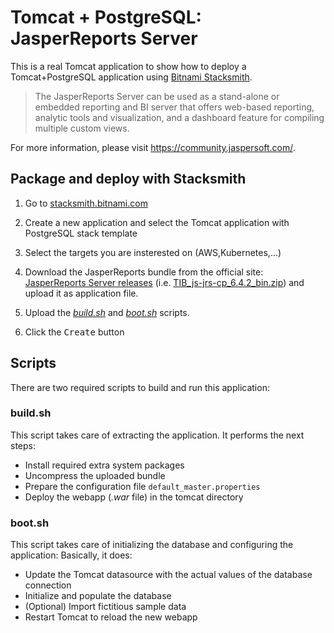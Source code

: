 # Tomcat + PostgreSQL: JasperReports Server

This is a real Tomcat application to show how to deploy a Tomcat+PostgreSQL application using [Bitnami Stacksmith](stacksmith.bitnami.com).

> The JasperReports Server can be used as a stand-alone or embedded reporting and BI server that offers web-based reporting, analytic tools and visualization, and a dashboard feature for compiling multiple custom views.

For more information, please visit https://community.jaspersoft.com/.

## Package and deploy with Stacksmith

1. Go to [stacksmith.bitnami.com](https://stacksmith.bitnami.com)
2. Create a new application and select the Tomcat application with PostgreSQL stack template
3. Select the targets you are insterested on (AWS,Kubernetes,...)
4. Download the JasperReports bundle from the official site: [JasperReports Server releases](https://community.jaspersoft.com/project/jasperreports-server/releases) (i.e. [TIB_js-jrs-cp_6.4.2_bin.zip](https://sourceforge.net/projects/jasperserver/files/JasperServer/JasperReports%20Server%20Community%20Edition%206.4.2/TIB_js-jrs-cp_6.4.2_bin.zip/download)) and upload it as application file.

5. Upload the [_build.sh_](build.sh) and [_boot.sh_](boot.sh) scripts.
6. Click the <kbd>Create</kbd> button

## Scripts

There are two required scripts to build and run this application:

### build.sh

This script takes care of extracting the application. It performs the next steps:

* Install required extra system packages
* Uncompress the uploaded bundle
* Prepare the configuration file `default_master.properties`
* Deploy the webapp (_.war_ file) in the tomcat directory

### boot.sh

This script takes care of initializing the database and configuring the application: Basically, it does:

* Update the Tomcat datasource with the actual values of the database connection
* Initialize and populate the database
* (Optional) Import fictitious sample data
* Restart Tomcat to reload the new webapp